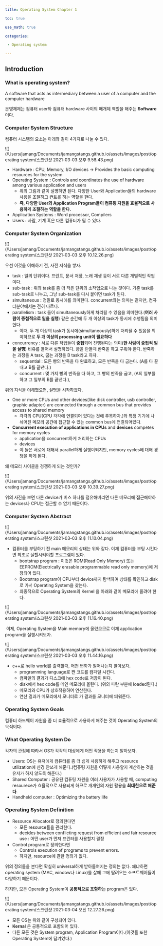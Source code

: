 ```yaml
---
title: Operating System Chapter 1

toc: true

use_math: true

categories:

 - Operating system

---
```


## Introduction

### What is operating system?

A software that acts as intermediary between a user of a computer and the computer hardware

운영체제는 컴퓨터 user와 컴퓨터 hardware 사이의 매개체 역할을 해주는 **Software**이다. 

### Computer System Structure

컴퓨터 시스템의 요소는 아래와 같이 4가지로 나눌 수 있다.

![](/Users/jamang/Documents/jamangstangs.github.io/assets/images/post/operating system/스크린샷 2021-03-03 오후 9.58.43.png)

- Hardware : CPU, Memory, I/O devices -> Provides the basic computing resources for the system
- Operating System : Controls and coordinates the use of hardware among various application and users 
  - 위의 그림과 같이 설명하면 된다. 다양한 User와 Application들의 hardware 사용을 조절하고 컨트롤 하는 역할을 한다.
  - **즉, 다양한 User와 Application Program들이 컴퓨팅 자원을 효율적으로 사용하게 조절하는 역할을 한다.**
- Application Systems : Word processor, Compilers
- Users : 사람, 기계 혹은 다른 컴퓨터가 될 수 있다.

### Computer System Organization

![](/Users/jamang/Documents/jamangstangs.github.io/assets/images/post/operating system/스크린샷 2021-03-03 오후 10.12.26.png)

우선 이것을 이해하기 전, 사전 지식을 쌓자.

- task : 일의 단위이다. 프린트, 문서 저장, 노래 재생 등이 서로 다른 개별적인 작업이다.
- sub-task : 위의 task를 좀 더 작은 단위의 소작업으로 나눈 것이다. 기존 task를 sub-task로 나누고, 그냥 sub-task를 다시 붙이면 task가 된다.
- simultaneous : 정말로 동시에를 의미한다. concurrent와는 의미는 같지만, 컴퓨터분야에서는 전혀 다르다. 
- parallelism : task 들이 simultaneously하게 처리될 수 있음을 의미한다.(**여러 사람이 중첩적으로 일을 실행**) 같은 순간에 두 개 이상의 task가 동시에 수행됨을 의미한다. 
  - 이때, 두 개 이상의 task가 동시에(simultaneously)하게 처리될 수 있음을 의미하므로 **두 개 이상의 processing unit이 필요하다**
- concurrency : 서로 다른 작업들이 **중첩**되어 진행된다는 의미(**한 사람이 중첩적 일을 실행**) 비유를 들어서 설명하겠다. 빵을 만들때 반죽을 하고 구워야 한다. 반죽하는 과정을 A task, 굽는 과정을 B task라고 하자. 
  - sequential : 모든 빵의 반죽을 다 완료하고, 모든 반죽을 다 굽는다. (A를 다 끝내고 B를 끝낸다.)
  - concurrent : 몇 가지 빵의 반죽을 다 하고, 그 빵의 반죽을 굽고, (A의 일부를 하고 그 일부의 B를 끝낸다.), 

위의 지식을 이해했으면, 설명을 시작하겠다.

- One or more CPUs and other devices(like disk controller, usb controller, graphic adapter) are connected through a common bus that provides access to shared memory
  - 각각의 CPU(CPU 각각에 연결되어 있다는 것에 주목하자.)와 특정 기기에 나뉘어진 메모리 공간에 접근할 수 있는 common bus에 연결되어있다.
- **Concurrent execution of applications in CPUs** and **devices** competes for memory cycles
  - application을 concurrent하게 처리하는 CPUs
  - devices
  - 이 둘은 서로에 대해서 parallel하게 실행이되지만, memory cycles에 대해 경쟁을 하게 된다.

왜 메모리 사이클을 경쟁하게 되는 것인가?

![](/Users/jamang/Documents/jamangstangs.github.io/assets/images/post/operating system/스크린샷 2021-03-03 오후 10.39.27.png)

위의 사진을 보면 다른 device가 버스 하나를 점유해버리면 다른 메모리에 접근해야하는 devices나 CPU는 접근할 수 없기 때문이다.

### Computer System Abstract

![](/Users/jamang/Documents/jamangstangs.github.io/assets/images/post/operating system/스크린샷 2021-03-03 오후 11.10.04.png)

- 컴퓨터를 부팅하기 전 main 메모리의 상태는 위와 같다. 이제 컴퓨터를 부팅 시킨다면 최초로 실핼시켜야할 프로그램이 있다.
  - bootstrap program : 이것은 ROM(Read Only Memory) 또는 EEPROM(Electrically erasable programmable read only memory)에 저장되어 있다.
  - Bootstrap program이 CPU부터 device까지 탐색하여 상태를 확인하고 disk로 가서 Operating System을 찾는다.
  - 최종적으로 Operating System의 Kernel 을 아래와 같이 메모리에 올려야 한다.

![](/Users/jamang/Documents/jamangstangs.github.io/assets/images/post/operating system/스크린샷 2021-03-03 오후 11.16.40.png)

​	이제, Operating System을 Main memory에 올렸으므로 이제 application program을 실행시켜보자.

![](/Users/jamang/Documents/jamangstangs.github.io/assets/images/post/operating system/스크린샷 2021-03-03 오후 11.44.16.png)

- c++로 hello world를 출력할때, 어떤 변화가 일어나는지 알아보자.
  - programming language로 짠 코드를 컴파일 시킨다.
  - 컴파일의 결과가 디스크에 hex code로 저장이 된다.
  - disk에서 hex code를 메인 메모리에 올린다. (위의 파란 부분에 loaded된다.)
  - 메모리와 CPU가 상호작용하여 연산한다.
  - 연산 결과가 메모리에서 모니터로 가 결과를 모니터에 띄워준다.

### Operating System Goals

컴퓨터 하드웨어 자원을 좀 더 효율적으로 사용하게 해주는 것이 Operating System의 목적이다.

### What Operating System Do

각자의 관점에 따라서 OS가 각각의 대상에게 어떤 작용을 하는지 알아보자.

- Users: OS는 유저에게 컴퓨터를 좀 더 쉽게 사용하게 해주고 resource utilization에 신경 안쓰게 해준다.(컴퓨팅 자원을 어떻게 사용할지 계산하는 것을 유저가 하지 않도록 해준다.)
- Shared Computer : 공유된 컴퓨팅 자원을 여러 사용자가 사용할 때, computing resourece가 효율적으로 사용되게 하므로 개개인의 자원 활용을 **최대한으로 해준다**.
- Handheld computer : Optimizing the battery life

### Operating System Definition

- Resource Allocator로 정의한다면
  - 모든 resource들을 관리한다.
  - decides between conflicting request from efficient and fair resource use : 어떤 user가 먼저 프린터를 사용할지 결정
- Control program로 정의한다면
  - Controls execution of programs to prevent errors. 
  - 하지만, resource에 관한 정의가 없다.

위의 정의들을 본다면 확실히 universal하게 받아들여지는 정의는 없다. 왜냐하면 operating system (MAC, window나 Linux)를 살때 그에 딸려오는 소프트웨어들이 다양하기 때문이다.

하지만, 모든 Operating System이 **공통적으로 포함하는** program은 있다. 

![](/Users/jamang/Documents/jamangstangs.github.io/assets/images/post/operating system/스크린샷 2021-03-04 오전 12.27.26.png)

- 모든 OS는 위와 같이 구성되어 있다.
- **Kernal** 은 공통적으로 포함되어 있다.
- 다른 모든 것은 System program, Application Program이다.(이것들 또한 Operating System에 담겨있다.)